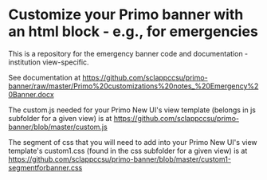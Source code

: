 # Customize your Primo banner with an html block - e.g., for emergencies

This is a repository for the emergency banner code and documentation - institution view-specific.

See documentation at https://github.com/sclappccsu/primo-banner/raw/master/Primo%20customizations%20notes_%20Emergency%20Banner.docx

The custom.js needed for your Primo New UI's view template (belongs in js subfolder for a given view) is at https://github.com/sclappccsu/primo-banner/blob/master/custom.js

The segment of css that you will need to add into your Primo New UI's view template's custom1.css (found in the css subfolder for a given view) is at https://github.com/sclappccsu/primo-banner/blob/master/custom1-segmentforbanner.css

